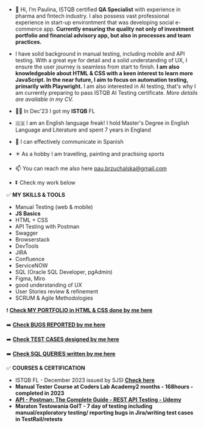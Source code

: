 - 👋 Hi, I’m Paulina, ISTQB certified **QA Specialist** with experience in pharma and fintech industry. I also possess vast professional experience in start-up environtment that was developing social e-commerce app. **Currently ensuring the quality not only of investment portfolio and financial advisory app, but also in processes and team practices.**
  
- I have solid background in manual testing, including mobile and API testing. With a great eye for detail and a solid understanding of UX, I ensure the user journey is seamless from start to finish. **I am also knowledgeable about HTML & CSS with a keen interest to learn more JavaScript. In the near future, I aim to focus on automation testing, primarily with Playwright.** I am also interested in AI testing, that's why I am currently preparing to pass ISTQB AI Testing certificate. *More details are available in my CV.*

  


- 👩‍💼 In Dec'23 I got my **ISTQB** FL
- 🇬🇧 I am an English language freak! I hold Master's Degree in English Language and Literature and spent 7 years in England 
- 💃 I can effectively communicate in Spanish
- ✴️ As a hobby I am travelling, painting and practising sports
- 📫 You can reach me also here pau.brzuchalska@gmail.com
- ⏬ Check my work below

✅ **MY SKILLS & TOOLS**

- Manual Testing (web & mobile)
- **JS Basics**
- HTML + CSS
- API Testing with Postman
- Swagger
- Browserstack
- DevTools 
- JIRA
- Confluence
- ServiceNOW
- SQL (Oracle SQL Developer, pgAdmin)
- Figma, Miro
- good understanding of UX
- User Stories review & refinement
- SCRUM & Agile Methodologies


 ❗ <a href="https://github.com/pau-qa/pau-qa.github.io"><b>Check **MY PORTFOLIO in HTML & CSS**  done by me here</b></a>

 ➡️ <a href="https://github.com/pau-qa/Bug-Reports"><b>Check **BUGS REPORTED** by me here</b></a>
 
 ➡️ <a href="https://github.com/pau-qa/Test-Cases-"><b>Check **TEST CASES** designed by me here</b></a>

 ➡️ <a href="https://github.com/pau-qa/SQL-queries"><b>Check **SQL QUERIES** written by me here</b></a>
 



✅ **COURSES & CERTIFICATION**
- ISTQB FL - December 2023 issued by SJSI <a href="https://postimg.cc/ftBNQrQD"><b>**Check here<b>**</a>
- Manual Tester Course at Coders Lab Academy2 months - 168hours - completed in 2023
- <a href="https://www.udemy.com/course/postman-the-complete-guide/"><b> **API - Postman: The Complete Guide - REST API Testing - Udemy** </b></a>
- Maraton Testowania GoIT - 7 day of testing including manual/exploratory testing/ reporting bugs in Jira/writing test cases in TestRail/retests


